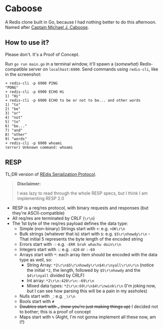 # Caboose

A Redis clone built in Go, because I had nothing better to do this afternoon. Named after [Captain Michael J. Caboose](https://rvb.fandom.com/wiki/Michael_J._Caboose).

## How to use it?

Please don't. It's a Proof of Concept.

Run `go run main.go` in a terminal window, it'll spawn a (_somewhat_) Redis-compatible server on `localhost:6900`. Send commands using `redis-cli`, like in the screenshot:
```
➜ redis-cli -p 6900 PING
"PONG"
➜ redis-cli -p 6900 ECHO Hi
1) "Hi"
➜ redis-cli -p 6900 ECHO to be or not to be... and other words
1) "to"
2) "be"
3) "or"
4) "not"
5) "to"
6) "be..."
7) "and"
8) "other"
9) "words"
➜ redis-cli -p 6900 whoami 
(error) Unknown command: whoami
```


## RESP
TL;DR version of [REdis Serialization Protocol](https://redis.io/docs/reference/protocol-spec/).

> **Disclaimer:**
> 
> I was lazy to read through the whole RESP specs, but I think I am implementing RESP 2.0

- RESP is a req/res protocol, with binary requests and responses (but they're ASCII-compatible)
- All req/res are terminated by CRLF (`\r\n`)
- The 1st byte of the req/res payload defines the data type:
  - Simple (non-binary) Strings start with `+`: e.g. `+OK\r\n`
  - Bulk strings (whatever that is) start with `$`: e.g. `$5\r\nhowdy\r\n` - That initial 5 represents the byte length of the encoded string
  - Errors start with `-`: e.g. `-ERR bruh whachu doin\r\n`
  - Integers start with `:`: e.g. `:420` or `:-69`
  - Arrays start with `*`: each array item should be encoded with the data type as well, so:
    - String Array: `*2\r\n$5\r\nhowdy\r\n$4\r\nyall\r\n\r\n` (notice the initial `*2`, the length, followed by `$5\r\nhowdy` and the `$4\r\nyall` divided by CRLF)
    - Int array: `*2\r\n:420\r\n:-69\r\n`
    - Mixed data types: `*2\r\n:69\r\n$4\r\nwink\r\n` (I'm joking now, but I can see how parsing this will be a pain in my assholes)
  - Nulls start with `_`: e.g. `_\r\n`
  - Bools start with `#`
  - ~~Doubles start with `,` (now you're just making things up)~~ I decided not to bother; this is a proof of concept
  - Maps start with `%` (Aight, I'm not gonna implement all these now, am I?)

